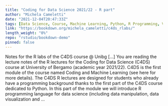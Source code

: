 ```yaml
---
title: "Coding for Data Science 2021/22 - R part"
author: "Michela Cameletti"
date: "2021-12-04T20:47:33Z"
tags: [Data Science, Course, Machine Learning, Python, R Programming, Visualization]
link: "https://bookdown.org/michela_cameletti/c4ds_rlabs/"
length_weight: "0%"
repo: "rstudio/bookdown-demo"
pinned: false
---
```


Notes for the R labs of the C4DS course @ Unibg [...] You are reading the lecture notes of the R lectures for the Coding for Data Science (C4DS) course at University of Bergamo (academic year 2021/22). C4DS is the first module of the course named Coding and Machine Learning (see here for more details). The C4DS R lectures are designed for students who already have a programming background thanks to the first part of the C4DS course dedicated to Python. In this part of the module we will introduce R programming language for data science (including data manipulation, data visualization and ...
